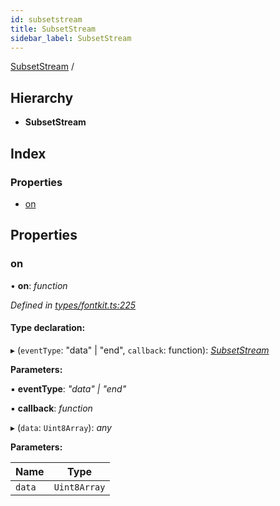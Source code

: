 ```yaml
---
id: subsetstream
title: SubsetStream
sidebar_label: SubsetStream
---
```


[SubsetStream](subsetstream.md) /

## Hierarchy

* **SubsetStream**

## Index

### Properties

* [on](subsetstream.md#on)

## Properties

###  on

• **on**: *function*

*Defined in [types/fontkit.ts:225](https://github.com/Hopding/pdf-lib/blob/57dc8a4/src/types/fontkit.ts#L225)*

#### Type declaration:

▸ (`eventType`: "data" | "end", `callback`: function): *[SubsetStream](subsetstream.md)*

**Parameters:**

▪ **eventType**: *"data" | "end"*

▪ **callback**: *function*

▸ (`data`: `Uint8Array`): *any*

**Parameters:**

Name | Type |
------ | ------ |
`data` | `Uint8Array` |